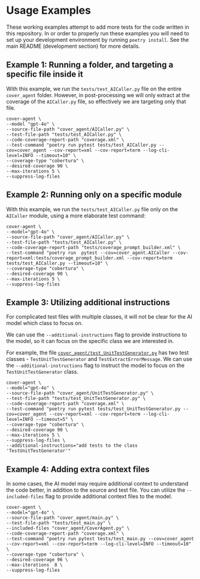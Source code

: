 # Usage Examples
These working examples attempt to add more tests for the code written in this repository. In or order to properly run these examples you will need to set up your development environment by running `poetry install`. See the main README (development section) for more details.

## Example 1: Running a folder, and targeting a specific file inside it
With this example, we run the `tests/test_AICaller.py` file on the entire `cover_agent` folder.
However, in post-processing we will only extract at the coverage of the `AICaller.py` file, so effectively we are targeting only that file.

```shell
cover-agent \
--model "gpt-4o" \
--source-file-path "cover_agent/AICaller.py" \
--test-file-path "tests/test_AICaller.py" \
--code-coverage-report-path "coverage.xml" \
--test-command "poetry run pytest tests/test_AICaller.py --cov=cover_agent --cov-report=xml --cov-report=term --log-cli-level=INFO --timeout=10" \
--coverage-type "cobertura" \
--desired-coverage 90 \
--max-iterations 5 \
--suppress-log-files
```

## Example 2: Running only on a specific module

With this example, we run the `tests/test_AICaller.py` file only on the `AICaller` module, using a more elaborate test command:
```shell
cover-agent \
--model="gpt-4o" \
--source-file-path "cover_agent/AICaller.py" \
--test-file-path "tests/test_AICaller.py" \
--code-coverage-report-path "tests/coverage_prompt_builder.xml" \
--test-command "poetry run  pytest --cov=cover_agent.AICaller --cov-report=xml:tests/coverage_prompt_builder.xml --cov-report=term tests/test_AICaller.py --timeout=10" \
--coverage-type "cobertura" \
--desired-coverage 90 \
--max-iterations 5 \
--suppress-log-files
```

## Example 3: Utilizing additional instructions
For complicated test files with multiple classes, it will not be clear for the AI model which class to focus on.

We can use the `--additional-instructions` flag to provide instructions to the model, so it can focus on the specific class we are interested in.

For example, the file [`cover_agent/test_UnitTestGenerator.py`](../tests/test_UnitTestGenerator.py) has two test classes - `TestUnitTestGenerator` and `TestExtractErrorMessage`.
We can use the `--additional-instructions` flag to instruct the model to focus on the `TestUnitTestGenerator` class.

```shell
cover-agent \
--model="gpt-4o" \
--source-file-path "cover_agent/UnitTestGenerator.py" \
--test-file-path "tests/test_UnitTestGenerator.py" \
--code-coverage-report-path "coverage.xml" \
--test-command "poetry run pytest tests/test_UnitTestGenerator.py --cov=cover_agent --cov-report=xml --cov-report=term --log-cli-level=INFO --timeout=5" \
--coverage-type "cobertura" \
--desired-coverage 90 \
--max-iterations 5 \
--suppress-log-files \
--additional-instructions="add tests to the class 'TestUnitTestGenerator'"
```

## Example 4: Adding extra context files
In some cases, the AI model may require additional context to understand the code better, in addition to the source and test file.
You can utilize the `--included-files` flag to provide additional context files to the model.

```shell
cover-agent \
--model="gpt-4o" \
--source-file-path "cover_agent/main.py" \
--test-file-path "tests/test_main.py" \
--included-files "cover_agent/CoverAgent.py" \
--code-coverage-report-path "coverage.xml" \
--test-command "poetry run pytest tests/test_main.py --cov=cover_agent --cov-report=xml --cov-report=term --log-cli-level=INFO --timeout=10" \
--coverage-type "cobertura" \
--desired-coverage 96 \
--max-iterations  8 \
--suppress-log-files
```

